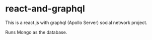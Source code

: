 # react-and-graphql

This is a react.js with graphql (Apollo Server) social network project.

Runs Mongo as the database.

